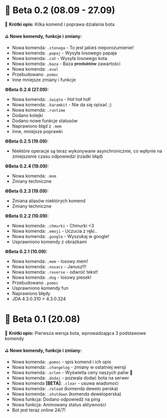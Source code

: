 # 🌚 Beta 0.2 (08.09 - 27.09)
🎯 **Krótki opis:**
Kilka komend i poprawa działania bota

⛳️ **Nowe komendy, funkcje i zmiany:**
 * Nowa komenda: `.stonoga` - To jest jakieś nieporozumienie!
 * Nowa komenda: `.papaj` - Wysyła losowego papaja
 * Nowa komenda: `.cat` - Wysyła losowego kota
 * Nowa komenda: `.baza` - Baza ~~produktów~~ zawartości
 * Nowa komenda: `.eval`
 * Przebudowano `.pomoc`
 * Inne mniejsze zmiany i funkcje  

**⚙️Beta 0.2.6 (27.09):**  
 * Nowa komenda: `.święta` - Hoł hoł hoł!
 * Nowa komenda: `.karambit` - Nie da się opisać ;)
 * Nowa komenda: `.runtime`
 * Dodano kolejki
 * Dodano nowe funkcje statusów
 * Naprawiono błąd z `.mem`
 * Inne, mniejsze poprawki

**⚙️Beta 0.2.5 (19.09):**  
 * Niektóre operacje są teraz wykonywane asynchronicznie, co wpłynie na zmiejszenie czasu odpowiedzi (rzadki błąd)

**⚙️Beta 0.2.4 (19.09):**  
 * Nowa komenda: `.mnm`
 * Zmiany techniczne

**⚙️Beta 0.2.3 (19.09):**  
 * Zmiana aliasów niektórych komend
 * Zmiany techniczne

**⚙️Beta 0.2.2 (10.09):**  
 * Nowa komenda: `.chmurki` - Chmurki <3
 * Nowa komenda: `.emoji` - Uczucia z ręki..
 * Nowa komenda: `.google` - Wyszukaj w google!
 * Usprawniono komendy z obrazkami

**⚙️Beta 0.2.1 (10.09):**  

 * Nowa komenda: `.mem` - losowy mem!
 * Nowa komenda: `.nosacz` - Janusz!!!
 * Nowa komenda: `.reverse` - odwróć tekst!
 * Nowa komenda: `.dog` - losowy piesek!
 * Przebudowano `.pomoc`
 * Usprawniono komendy fun
 * Naprawiono błędy
 * JDA 4.3.0.310 > 4.3.0.324

# 🌚 Beta 0.1 (20.08)
🎯 **Krótki opis:**
Pierwsza wersja bota, wprowadzająca 3 podstawowe komendy

⛳️ **Nowe komendy, funkcje i zmiany:**
 * Nowa komenda: `.pomoc` - spis komend i ich opis
 * Nowa komenda: `.changelog` - zmiany w ostatniej wersji
 * Nowa komenda: `.orlen` - Wyświetla ceny naszych paliw 🍻
 * Nowa komenda: `.dodaj` - pozwala dodać bota na serwer
 * Nowa komenda **[BETA]**: `.clear` - usuwa wiadomoći
 * Nowa komenda: `.reload` (komenda dewelo perska)
 * Nowa komenda: `.shutdown` (komenda deweloperska)
 * Nowa funkcja: Dodano odpowiedź na ping
 * Nowa funkcja: Animowany status aktywności
 * Bot jest teraz online 24/7!
